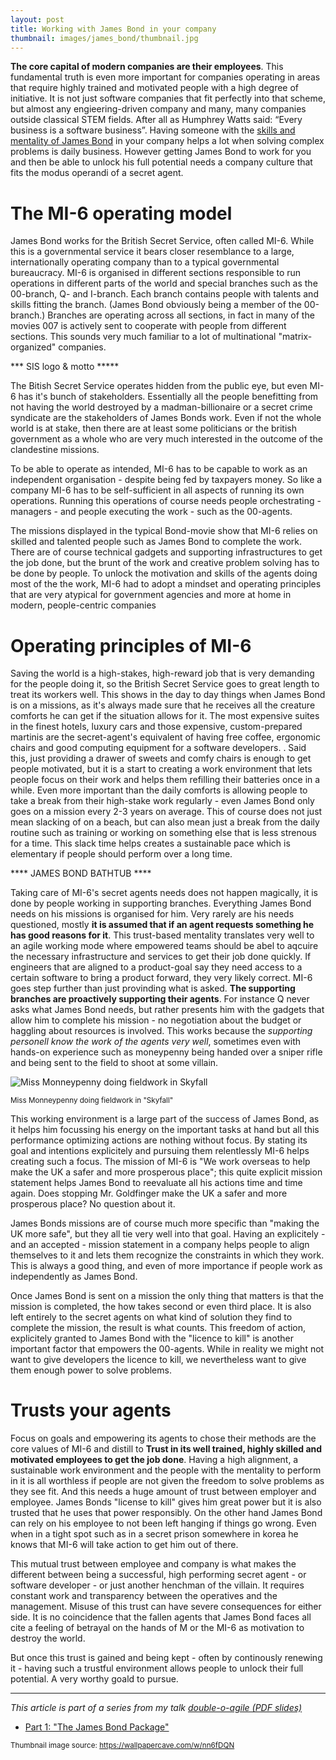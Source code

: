 ```yaml
---
layout: post
title: Working with James Bond in your company
thumbnail: images/james_bond/thumbnail.jpg
---
```


**The core capital of modern companies are their employees**. This fundamental truth is even more important for companies operating in areas that require highly trained and motivated people with a high degree of initiative. It is not just software companies that fit perfectly into that scheme, but almost any engieering-driven company and many, many companies outside classical STEM fields. After all as  Humphrey Watts said: “Every business is a software business”. 
Having someone with the [skills and mentality of James Bond](/james-bond-package/) in your company helps a lot when solving complex problems is daily business. However getting James Bond to work for you and then be able to unlock his full potential needs a company culture that fits the modus operandi of a secret agent. 

# The MI-6 operating model

James Bond works for the British Secret Service, often called MI-6. While this is a governmental service it bears closer resemblance to a large, internationally operating company than to a typical governmental bureaucracy. MI-6 is organised in different sections responsible to run operations in different parts of the world and special branches such as the 00-branch, Q- and I-branch. Each branch contains people with talents and skills fitting the branch. (James Bond obviously being a member of the 00-branch.) Branches are operating across all sections, in fact in many of the movies 007 is actively sent to cooperate with people from different sections. This sounds very much familiar to a lot of multinational "matrix-organized" companies. 

*** SIS logo & motto *****

The Bitish Secret Service operates hidden from the public eye, but even MI-6 has it's bunch of stakeholders. Essentially all the people benefitting from not having the world destroyed by a madman-billionaire or a secret crime syndicate are the stakeholders of James Bonds work. Even if not the whole world is at stake, then there are at least some politicians or the british government as a whole who are very much interested in the outcome of the clandestine missions. 

To be able to operate as intended, MI-6 has to be capable to work as an independent organisation - despite being fed by taxpayers money. So like a company MI-6 has to be self-sufficient in all aspects of running its own operations. Running this operations of course needs people orchestrating - managers - and people executing the work - such as the 00-agents. 

The missions displayed in the typical Bond-movie show that MI-6 relies on skilled and talented people such as James Bond to complete the work. There are of course technical gadgets and supporting infrastructures to get the job done, but the brunt of the work and creative problem solving has to be done by people.
To unlock the motivation and skills of the agents doing most of the the work, MI-6 had to adopt a mindset and operating principles that are very atypical for government agencies and more at home in modern, people-centric companies

# Operating principles of MI-6

Saving the world is a high-stakes, high-reward job that is very demanding for the people doing it, so the British Secret Service goes to great length to treat its workers well. This shows in the day to day things when James Bond is on a missions, as it's always made sure that he receives all the creature comforts he can get if the situation allows for it. The most expensive suites in the finest hotels, luxury cars and those expensive, custom-prepared martinis are the secret-agent's equivalent of having free coffee, ergonomic chairs and good computing equipment for a software developers. . Said this, just providing a drawer of sweets and comfy chairs is enough to get people motivated, but it is a start to creating a work environment that lets people focus on their work and helps them refilling their batteries once in a while.
Even more important than the daily comforts is allowing people to take a break from their high-stake work regularly - even James Bond only goes on a mission every 2-3 years on average. This of course does not just mean slacking of on a beach, but can also mean just a break from the daily routine such as training or working on something else that is less strenous for a time. This slack time helps creates a sustainable pace which is elementary if people should perform over a long time.

**** JAMES BOND BATHTUB **** 

Taking care of MI-6's secret agents needs does not happen magically, it is done by people working in supporting branches. Everything James Bond needs on his missions is organised for him. Very rarely are his needs questioned, mostly **it is assumed that if an agent requests something he has good reasons for it**. This trust-based mentality translates very well to an agile working mode where empowered teams should be abel to aqcuire the necessary infrastructure and services to get their job done quickly. If engineers that are aligned to a product-goal say they need access to a certain software to bring a product forward, they very likely correct. 
MI-6 goes step further than just provinding what is asked. **The supporting branches are proactively supporting their agents**. For instance Q never asks what James Bond needs, but rather presents him with the gadgets that allow him to complete his mission - no negotiation about the budget or haggling about resources is involved. This works because the *supporting personell know the work of the agents very well*, sometimes even with hands-on experience such as moneypenny being handed over a sniper rifle and being sent to the field to shoot at some villain.

![Miss Monneypenny doing fieldwork in Skyfall]({{site.base_url}}/images/james_bond/moneypenny_fieldwork.jpg)

<sup> Miss Monneypenny doing fieldwork in "Skyfall"</sup>

This working environment is a large part of the success of James Bond, as it helps him focussing his energy on the important tasks at hand but all this performance optimizing actions are nothing without focus. By stating its goal and intentions explicitely and pursuing them relentlessly MI-6 helps creating such a focus. The mission of MI-6 is "We work overseas to help make the UK a safer and more prosperous place"; this quite explicit mission statement helps James Bond to reevaluate all his actions time and time again. Does stopping Mr. Goldfinger make the UK a safer and more prosperous place? No question about it. 

James Bonds missions are of course much more specific than "making the UK more safe", but they all tie very well into that goal. Having an explicitely - and an accepted - mission statement in a company helps people to align themselves to it and lets them recognize the constraints in which they work. This is always a good thing, and even of more importance if people work as independently as James Bond.

Once James Bond is sent on a mission the only thing that matters is that the mission is completed, the how takes second or even third place. It is also left entirely to the secret agents on what kind of solution they find to complete the mission, the result is what counts. This freedom of action, explicitely granted to James Bond with the "licence to kill" is another important factor that empowers the 00-agents. While in reality we might not want to give developers the licence to kill, we nevertheless want to give them enough power to solve problems. 

# Trusts your agents

Focus on goals and empowering its agents to chose their methods are the core values of MI-6 and distill to **Trust in its well trained, highly skilled and motivated employees to get the job done**. Having a high alignment, a sustainable work environment and the people with the mentality to perform in it is all worthless if people are not given the freedom to solve problems as they see fit. And this needs a huge amount of trust between employer and employee. James Bonds "license to kill" gives him great power but it is also trusted that he uses that power responsibly. On the other hand James Bond can rely on his employee to not been left hanging if things go wrong. Even when in a tight spot such as in a secret prison somewhere in korea he knows that MI-6 will take action to get him out of there. 

This mutual trust between employee and company is what makes the different between being a successful, high performing secret agent - or software developer - or just another henchman of the villain. It requires constant work and transparency between the operatives and the management. Misuse of this trust can have severe consequences for either side. It is no coincidence that the fallen agents that James Bond faces all cite a feeling of betrayal on the hands of M or the MI-6 as motivation to destroy the world. 

But once this trust is gained and being kept - often by continously renewing it - having such a trustful environment allows people to unlock their full potential. A very worthy goald to pursue. 

---
*This article is part of a series from my talk [double-o-agile (PDF slides)](/images/james_bond/00agile_english.pdf)*

 * [Part 1: "The James Bond Package"](/james-bond-package/) 


<sub>Thumbnail image source: https://wallpapercave.com/w/nn6fDQN</sub>



